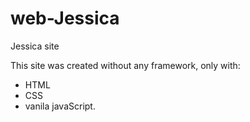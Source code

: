 # web-Jessica
Jessica site

This site was created without any framework, only with:
- HTML
- CSS 
- vanila javaScript.
